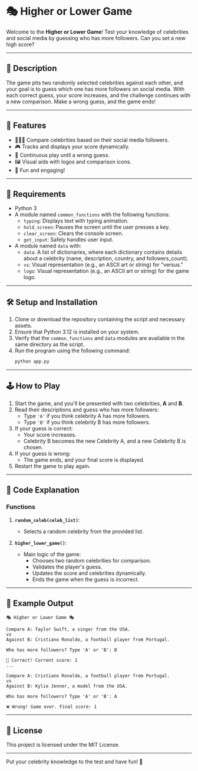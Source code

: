 # 🎭 Higher or Lower Game

Welcome to the **Higher or Lower Game**! Test your knowledge of celebrities and social media by guessing who has more followers. Can you set a new high score?

---

## 📝 Description

The game pits two randomly selected celebrities against each other, and your goal is to guess which one has more followers on social media. With each correct guess, your score increases, and the challenge continues with a new comparison. Make a wrong guess, and the game ends!

---

## 🚀 Features

- 🧑‍🤝‍🧑 Compare celebrities based on their social media followers.
- 🎮 Tracks and displays your score dynamically.
- 🔄 Continuous play until a wrong guess.
- 🖼️ Visual aids with logos and comparison icons.
- 🎉 Fun and engaging!

---

## 🔧 Requirements

- Python 3
- A module named `common_functions` with the following functions:
  - `typing`: Displays text with typing animation.
  - `hold_screen`: Pauses the screen until the user presses a key.
  - `clear_screen`: Clears the console screen.
  - `get_input`: Safely handles user input.
- A module named `data` with:
  - `data`: A list of dictionaries, where each dictionary contains details about a celebrity (name, description, country, and followers_count).
  - `vs`: Visual representation (e.g., an ASCII art or string) for "versus."
  - `logo`: Visual representation (e.g., an ASCII art or string) for the game logo.

---

## 🛠️ Setup and Installation

1. Clone or download the repository containing the script and necessary assets.
2. Ensure that Python 3.12 is installed on your system.
3. Verify that the `common_functions` and `data` modules are available in the same directory as the script.
4. Run the program using the following command:
   ```bash
   python app.py
   ```

---

## 🕹️ How to Play

1. Start the game, and you'll be presented with two celebrities, **A** and **B**.
2. Read their descriptions and guess who has more followers:
   - Type `'A'` if you think celebrity A has more followers.
   - Type `'B'` if you think celebrity B has more followers.
3. If your guess is correct:
   - Your score increases.
   - Celebrity B becomes the new Celebrity A, and a new Celebrity B is chosen.
4. If your guess is wrong:
   - The game ends, and your final score is displayed.
5. Restart the game to play again.

---

## 📂 Code Explanation

### Functions

1. **`random_celeb(celeb_list)`**:
   - Selects a random celebrity from the provided list.

2. **`higher_lower_game()`**:
   - Main logic of the game:
     - Chooses two random celebrities for comparison.
     - Validates the player's guess.
     - Updates the score and celebrities dynamically.
     - Ends the game when the guess is incorrect.

---

## 👾 Example Output

```
🎭 Higher or Lower Game 🎭

Compare A: Taylor Swift, a singer from the USA.
vs
Against B: Cristiano Ronaldo, a football player from Portugal.

Who has more followers? Type 'A' or 'B': B

🎉 Correct! Current score: 1
...

Compare A: Cristiano Ronaldo, a football player from Portugal.
vs
Against B: Kylie Jenner, a model from the USA.

Who has more followers? Type 'A' or 'B': A

❌ Wrong! Game over. Final score: 1
```

---

## 📜 License

This project is licensed under the MIT License.

---

Put your celebrity knowledge to the test and have fun! 🌟
